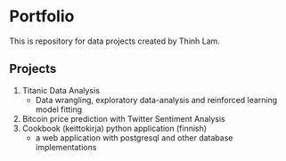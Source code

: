 # Portfolio
This is repository for data projects created by Thinh Lam. 

## Projects
1. Titanic Data Analysis
	- Data wrangling, exploratory data-analysis and reinforced learning model fitting
2. Bitcoin price prediction with Twitter Sentiment Analysis
3. Cookbook (keittokirja) python application (finnish)
	- a web application with postgresql and other database implementations
